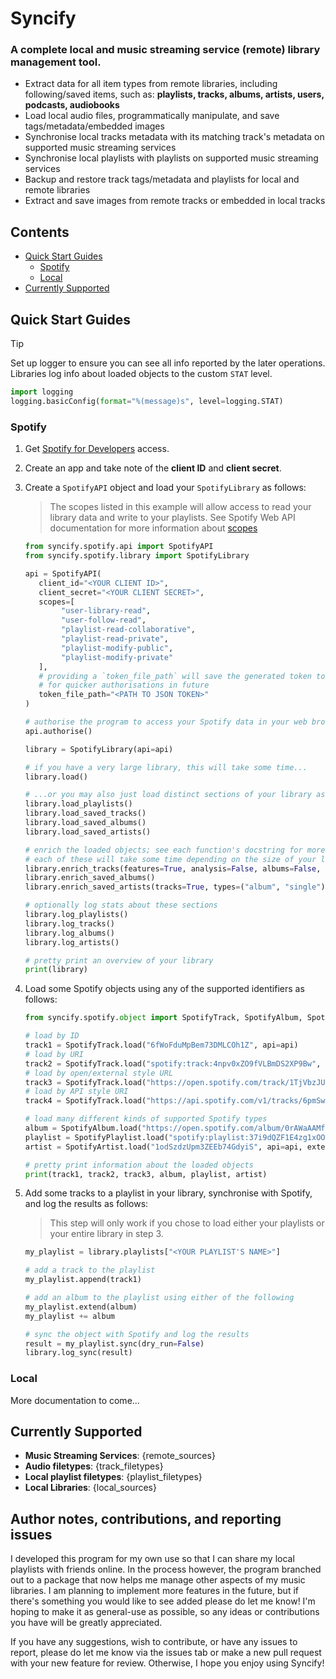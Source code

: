 # Syncify

### A complete local and music streaming service (remote) library management tool.
- Extract data for all item types from remote libraries, including following/saved items, such as:
**playlists, tracks, albums, artists, users, podcasts, audiobooks**
- Load local audio files, programmatically manipulate, and save tags/metadata/embedded images
- Synchronise local tracks metadata with its matching track's metadata on supported music streaming services
- Synchronise local playlists with playlists on supported music streaming services
- Backup and restore track tags/metadata and playlists for local and remote libraries
- Extract and save images from remote tracks or embedded in local tracks

## Contents

* [Quick Start Guides](#quick-start-guides)
  * [Spotify](#quick-start-spotify)
  * [Local](#quick-start-local)
* [Currently Supported](#currenty-supported)

## Quick Start Guides

> [!TIP]
> Set up logger to ensure you can see all info reported by the later operations.
> Libraries log info about loaded objects to the custom `STAT` level.
> ```python
> import logging
> logging.basicConfig(format="%(message)s", level=logging.STAT)
> ```

<a id="quick-start-spotify"></a>
### Spotify

1. Get [Spotify for Developers](https://developer.spotify.com/dashboard/login) access. 
2. Create an app and take note of the **client ID** and **client secret**.
3. Create a `SpotifyAPI` object and load your `SpotifyLibrary` as follows:
   
   > The scopes listed in this example will allow access to read your library data and write to your playlists.
   > See Spotify Web API documentation for more information about [scopes](https://developer.spotify.com/documentation/web-api/concepts/scopes)
    ```python
    from syncify.spotify.api import SpotifyAPI
    from syncify.spotify.library import SpotifyLibrary
    
    api = SpotifyAPI(
       client_id="<YOUR CLIENT ID>",
       client_secret="<YOUR CLIENT SECRET>",
       scopes=[
            "user-library-read",
            "user-follow-read",
            "playlist-read-collaborative",
            "playlist-read-private",
            "playlist-modify-public",
            "playlist-modify-private"
       ],
       # providing a `token_file_path` will save the generated token to your system 
       # for quicker authorisations in future
       token_file_path="<PATH TO JSON TOKEN>"  
    )
   
    # authorise the program to access your Spotify data in your web browser
    api.authorise()
    
    library = SpotifyLibrary(api=api)
   
    # if you have a very large library, this will take some time...
    library.load()
    
    # ...or you may also just load distinct sections of your library as follows
    library.load_playlists()
    library.load_saved_tracks()
    library.load_saved_albums()
    library.load_saved_artists()
   
    # enrich the loaded objects; see each function's docstring for more info on arguments
    # each of these will take some time depending on the size of your library
    library.enrich_tracks(features=True, analysis=False, albums=False, artists=False)
    library.enrich_saved_albums()
    library.enrich_saved_artists(tracks=True, types=("album", "single"))
    
    # optionally log stats about these sections
    library.log_playlists()
    library.log_tracks()
    library.log_albums()
    library.log_artists()
   
    # pretty print an overview of your library
    print(library)
    ```
4. Load some Spotify objects using any of the supported identifiers as follows:
    ```python
    from syncify.spotify.object import SpotifyTrack, SpotifyAlbum, SpotifyPlaylist, SpotifyArtist
    
    # load by ID
    track1 = SpotifyTrack.load("6fWoFduMpBem73DMLCOh1Z", api=api)
    # load by URI
    track2 = SpotifyTrack.load("spotify:track:4npv0xZO9fVLBmDS2XP9Bw", api=api)
    # load by open/external style URL
    track3 = SpotifyTrack.load("https://open.spotify.com/track/1TjVbzJUAuOvas1bL00TiH", api=api)
    # load by API style URI
    track4 = SpotifyTrack.load("https://api.spotify.com/v1/tracks/6pmSweeisgfxxsiLINILdJ", api=api)
    
    # load many different kinds of supported Spotify types
    album = SpotifyAlbum.load("https://open.spotify.com/album/0rAWaAAMfzHzCbYESj4mfx", api=api, extend_tracks=True)
    playlist = SpotifyPlaylist.load("spotify:playlist:37i9dQZF1E4zg1xOOORiP1", api=api, extend_tracks=True)
    artist = SpotifyArtist.load("1odSzdzUpm3ZEEb74GdyiS", api=api, extend_tracks=True) 
    
    # pretty print information about the loaded objects
    print(track1, track2, track3, album, playlist, artist)
    ```
5. Add some tracks to a playlist in your library, synchronise with Spotify, and log the results as follows:
   
   > This step will only work if you chose to load either your playlists or your entire library in step 3.
    ```python   
    my_playlist = library.playlists["<YOUR PLAYLIST'S NAME>"]
    
    # add a track to the playlist
    my_playlist.append(track1)
   
    # add an album to the playlist using either of the following
    my_playlist.extend(album)
    my_playlist += album
    
    # sync the object with Spotify and log the results
    result = my_playlist.sync(dry_run=False)
    library.log_sync(result)
    ```

<a id="quick-start-local"></a>
### Local
More documentation to come...



## Currently Supported

- **Music Streaming Services**: {remote_sources}
- **Audio filetypes**: {track_filetypes}
- **Local playlist filetypes**: {playlist_filetypes}
- **Local Libraries**: {local_sources}


## Author notes, contributions, and reporting issues

I developed this program for my own use so that I can share my local playlists with friends online. 
In the process however, the program branched out to a package that now helps me manage other aspects 
of my music libraries. I am planning to implement more features in the future, but if there's 
something you would like to see added please do let me know! I'm hoping to make it as general-use as 
possible, so any ideas or contributions you have will be greatly appreciated.

If you have any suggestions, wish to contribute, or have any issues to report, please do let me know 
via the issues tab or make a new pull request with your new feature for review. 
Otherwise, I hope you enjoy using Syncify!
